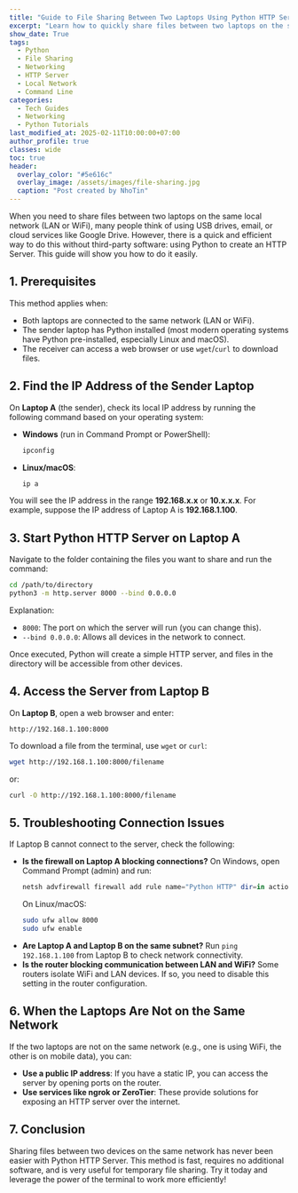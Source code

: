 ```yaml
---
title: "Guide to File Sharing Between Two Laptops Using Python HTTP Server"
excerpt: "Learn how to quickly share files between two laptops on the same local network using a simple Python HTTP Server."
show_date: True
tags:
  - Python
  - File Sharing
  - Networking
  - HTTP Server
  - Local Network
  - Command Line
categories:
  - Tech Guides
  - Networking
  - Python Tutorials
last_modified_at: 2025-02-11T10:00:00+07:00
author_profile: true
classes: wide
toc: true
header:
  overlay_color: "#5e616c"
  overlay_image: /assets/images/file-sharing.jpg
  caption: "Post created by NhoTin"
---
```


When you need to share files between two laptops on the same local network (LAN or WiFi), many people think of using USB drives, email, or cloud services like Google Drive. However, there is a quick and efficient way to do this without third-party software: using Python to create an HTTP Server. This guide will show you how to do it easily.


## 1. Prerequisites
This method applies when:
- Both laptops are connected to the same network (LAN or WiFi).
- The sender laptop has Python installed (most modern operating systems have Python pre-installed, especially Linux and macOS).
- The receiver can access a web browser or use `wget`/`curl` to download files.

## 2. Find the IP Address of the Sender Laptop
On **Laptop A** (the sender), check its local IP address by running the following command based on your operating system:
- **Windows** (run in Command Prompt or PowerShell):
  ```powershell
  ipconfig
  ```
- **Linux/macOS**:
  ```bash
  ip a
  ```
You will see the IP address in the range **192.168.x.x** or **10.x.x.x**. For example, suppose the IP address of Laptop A is **192.168.1.100**.

## 3. Start Python HTTP Server on Laptop A
Navigate to the folder containing the files you want to share and run the command:
```bash
cd /path/to/directory
python3 -m http.server 8000 --bind 0.0.0.0
```
Explanation:
- `8000`: The port on which the server will run (you can change this).
- `--bind 0.0.0.0`: Allows all devices in the network to connect.

Once executed, Python will create a simple HTTP server, and files in the directory will be accessible from other devices.

## 4. Access the Server from Laptop B
On **Laptop B**, open a web browser and enter:
```
http://192.168.1.100:8000
```
To download a file from the terminal, use `wget` or `curl`:
```bash
wget http://192.168.1.100:8000/filename
```
or:
```bash
curl -O http://192.168.1.100:8000/filename
```

## 5. Troubleshooting Connection Issues
If Laptop B cannot connect to the server, check the following:
- **Is the firewall on Laptop A blocking connections?** On Windows, open Command Prompt (admin) and run:
  ```powershell
  netsh advfirewall firewall add rule name="Python HTTP" dir=in action=allow protocol=TCP localport=8000
  ```
  On Linux/macOS:
  ```bash
  sudo ufw allow 8000
  sudo ufw enable
  ```
- **Are Laptop A and Laptop B on the same subnet?** Run `ping 192.168.1.100` from Laptop B to check network connectivity.
- **Is the router blocking communication between LAN and WiFi?** Some routers isolate WiFi and LAN devices. If so, you need to disable this setting in the router configuration.

## 6. When the Laptops Are Not on the Same Network
If the two laptops are not on the same network (e.g., one is using WiFi, the other is on mobile data), you can:
- **Use a public IP address**: If you have a static IP, you can access the server by opening ports on the router.
- **Use services like ngrok or ZeroTier**: These provide solutions for exposing an HTTP server over the internet.

## 7. Conclusion
Sharing files between two devices on the same network has never been easier with Python HTTP Server. This method is fast, requires no additional software, and is very useful for temporary file sharing. Try it today and leverage the power of the terminal to work more efficiently!

